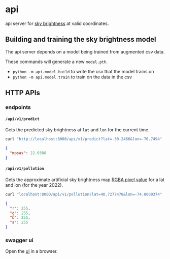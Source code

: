 # api

api server for [sky brightness](https://en.wikipedia.org/wiki/Sky_brightness) at valid coordinates.

## Building and training the sky brightness model

The api server depends on a model being trained from augmented csv data.

These commands will generate a new `model.pth`.

- `python -m api.model.build` to write the csv that the model trains on
- `python -m api.model.train` to train on the data in the csv

## HTTP APIs

### endpoints

#### `/api/v1/predict`

Gets the predicted sky brightness at `lat` and `lon` for the current time.

```sh
curl "http://localhost:8000/api/v1/predict?lat=-30.2466&lon=-70.7494"

```

```json
{
  "mpsas": 22.0388
}
```

#### `/api/v1/pollution`

Gets the approximate artificial sky brightness
map [RGBA pixel value](https://djlorenz.github.io/astronomy/lp2022/colors.html) for a lat and lon (for the year 2022).

```sh
curl "localhost:8000/api/v1/pollution?lat=40.7277478&lon=-74.0000374"
```

```json
{
  "r": 255,
  "g": 255,
  "b": 255,
  "a": 255
}
```

### swagger ui

Open the [ui](http://localhost:8000/docs) in a browser.

